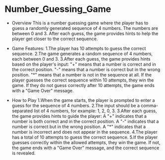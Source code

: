 ﻿# Number_Guessing_Game
*  Overview
This is a number guessing game where the player has to guess a randomly generated sequence of 4 numbers. The numbers are between 0 and 3. After each guess, the game provides hints to help the player get closer to the correct sequence.

*  Game Features:
1.The player has 10 attempts to guess the correct sequence.
2.The game generates a random sequence of 4 numbers, each between 0 and 3.
3.After each guess, the game provides hints based on the player's input:
  "+" means that a number is correct and in the correct position.
  "-" means that a number is correct but in the wrong position.
  "*" means that a number is not in the sequence at all.
If the player guesses the correct sequence within 10 attempts, they win the game. If they do not guess correctly after 10 attempts, the game ends with a "Game Over" message.

*  How to Play
1.When the game starts, the player is prompted to enter a guess for the sequence of 4 numbers.
2.The input should be a comma-separated list of 4 numbers, for example: 1, 2, 0, 3.
3.After each guess, the game provides hints to guide the player:
  A "+" indicates that a number is both correct and in the correct position.
  A "-" indicates that a number is correct but in the wrong position.
  A "*" indicates that a number is incorrect and does not appear in the sequence.
4.The player has a total of 10 attempts to guess the correct sequence.
5.If the player guesses correctly within the allowed attempts, they win the game. If not, the game ends with a "Game Over" message, and the correct sequence is revealed.
